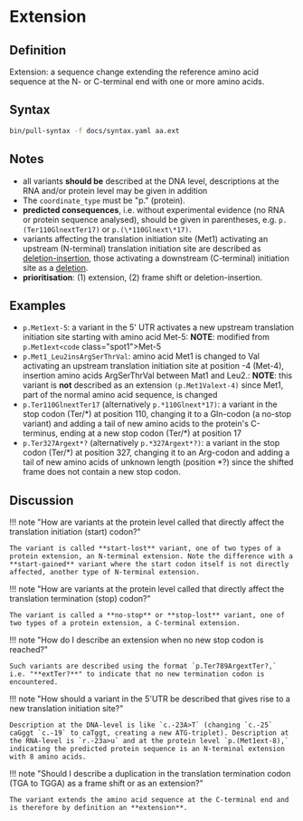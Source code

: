 # Extension

## Definition

Extension: a sequence change extending the reference amino acid sequence at the N- or C-terminal end with one or more amino acids.

## Syntax

```sh exec="true"
bin/pull-syntax -f docs/syntax.yaml aa.ext
```

## Notes

- all variants **should be** described at the DNA level, descriptions at the RNA and/or protein level may be given in addition
- The `coordinate_type` must be "p." (protein).
- **predicted consequences**, i.e. without experimental evidence (no RNA or protein sequence analysed), should be given in parentheses, e.g. `p.(Ter110GlnextTer17)` or `p.(\*110Glnext\*17)`.
- variants affecting the translation initiation site (Met1) activating an upstream (N-terminal) translation initiation site are described as [deletion-insertion](delins.md), those activating a downstream (C-terminal) initiation site as a [deletion](deletion.md).
- **prioritisation**: (1) extension, (2) frame shift or deletion-insertion.

## Examples

- `p.Met1ext-5`: a variant in the 5' UTR activates a new upstream translation initiation site starting with amino acid Met-5: **NOTE**: modified from `p.Met1ext<code` class="spot1">Met</code>-5
- `p.Met1_Leu2insArgSerThrVal`: amino acid Met1 is changed to Val activating an upstream translation initiation site at position -4 (Met-4), insertion amino acids ArgSerThrVal between Mat1 and Leu2.: **NOTE**: this variant is **not** described as an extension `(p.Met1Valext-4)` since Met1, part of the normal amino acid sequence, is changed
- `p.Ter110GlnextTer17` (alternatively `p.*110Glnext*17)`: a variant in the stop codon (Ter/\*) at position 110, changing it to a Gln-codon (a no-stop variant) and adding a tail of new amino acids to the protein's C-terminus, ending at a new stop codon (Ter/\*) at position 17
- `p.Ter327Argext*?` (alternatively `p.*327Argext*?)`: a variant in the stop codon (Ter/\*) at position 327, changing it to an Arg-codon and adding a tail of new amino acids of unknown length (position \*?) since the shifted frame does not contain a new stop codon.

## Discussion

!!! note "How are variants at the protein level called that directly affect the translation initiation (start) codon?"

    The variant is called **start-lost** variant, one of two types of a protein extension, an N-terminal extension. Note the difference with a **start-gained** variant where the start codon itself is not directly affected, another type of N-terminal extension.

!!! note "How are variants at the protein level called that directly affect the translation termination (stop) codon?"

    The variant is called a **no-stop** or **stop-lost** variant, one of two types of a protein extension, a C-terminal extension.

!!! note "<a id='noend'></a>How do I describe an extension when no new stop codon is reached?"

    Such variants are described using the format `p.Ter789ArgextTer?,` i.e. "**extTer?**" to indicate that no new termination codon is encountered.

!!! note "How should a variant in the 5'UTR be described that gives rise to a new translation initiation site?"

    Description at the DNA-level is like `c.-23A>T` (changing `c.-25` caGggt `c.-19` to caTggt, creating a new ATG-triplet). Description at the RNA-level is `r.-23a>u` and at the protein level `p.(Met1ext-8),` indicating the predicted protein sequence is an N-terminal extension with 8 amino acids.

!!! note "Should I describe a duplication in the translation termination codon (TGA to TGGA) as a frame shift or as an extension?"

    The variant extends the amino acid sequence at the C-terminal end and is therefore by definition an **extension**.
